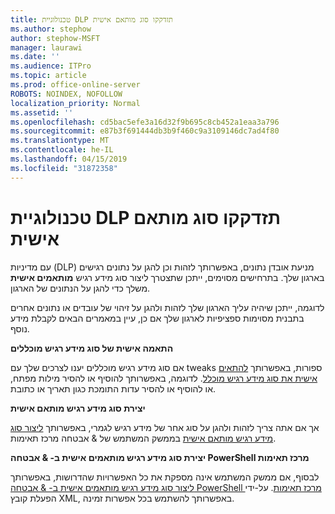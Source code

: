 ```yaml
---
title: טכנולוגיית DLP תזדקקו סוג מותאם אישית
ms.author: stephow
author: stephow-MSFT
manager: laurawi
ms.date: ''
ms.audience: ITPro
ms.topic: article
ms.prod: office-online-server
ROBOTS: NOINDEX, NOFOLLOW
localization_priority: Normal
ms.assetid: ''
ms.openlocfilehash: cd5bac5efe3a16d32f9b695c8cb452a1eaa3a796
ms.sourcegitcommit: e87b3f691444db3b9f460c9a3109146dc7ad4f80
ms.translationtype: MT
ms.contentlocale: he-IL
ms.lasthandoff: 04/15/2019
ms.locfileid: "31872358"
---
```

# <a name="dlp-might-need-a-custom-type"></a>טכנולוגיית DLP תזדקקו סוג מותאם אישית

עם מדיניות (DLP) מניעת אובדן נתונים, באפשרותך לזהות וכן להגן על נתונים רגישים בארגון שלך. בתרחישים מסוימים, ייתכן שתצטרך ליצור סוג מידע רגיש **מותאמים אישית** משלך כדי להגן על הנתונים של הארגון.

לדוגמה, ייתכן שיהיה עליך הארגון שלך לזהות ולהגן על זיהוי של עובדים או נתונים אחרים בתבנית מסוימות ספציפיות לארגון שלך אם כן, עיין במאמרים הבאים לקבלת מידע נוסף. 
  
 **התאמה אישית של סוג מידע רגיש מוכללים**
  
אם סוג מידע רגיש מוכללים יענו לצרכים שלך עם tweaks ספורות, באפשרותך [להתאים אישית את סוג מידע רגיש מוכלל](https://docs.microsoft.com/en-us/office365/securitycompliance/customize-a-built-in-sensitive-information-type). לדוגמה, באפשרותך להוסיף או להסיר מילות מפתח, או להוסיף או להסיר עדות התומכת כגון תאריך או כתובת.
  
 **יצירת סוג מידע רגיש מותאם אישית**
  
אך אם אתה צריך לזהות ולהגן על סוג אחר של מידע רגיש לגמרי, באפשרותך [ליצור סוג מידע רגיש מותאם אישית](https://docs.microsoft.com/en-us/office365/securitycompliance/create-a-custom-sensitive-information-type) בממשק המשתמש של & אבטחה מרכז תאימות. 
  
**יצירת סוג מידע רגיש מותאמים אישית ב- & אבטחה PowerShell מרכז תאימות**

לבסוף, אם ממשק המשתמש אינה מספקת את כל האפשרויות שהדרושות, באפשרותך [ליצור סוג מידע רגיש מותאמים אישית ב- & אבטחה PowerShell מרכז תאימות](https://docs.microsoft.com/en-us/office365/securitycompliance/create-a-custom-sensitive-information-type-in-scc-powershell). על-ידי הפעלת קובץ XML, באפשרותך להשתמש בכל אפשרות זמינה.

    
